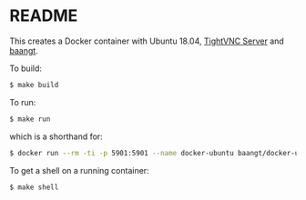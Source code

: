 README
======

This creates a Docker container with Ubuntu 18.04, [TightVNC Server](https://tightvnc.com) and [baangt](https://baangt.org).

To build:

```bash
$ make build
```

To run:

```bash
$ make run
```

which is a shorthand for:

```bash
$ docker run --rm -ti -p 5901:5901 --name docker-ubuntu baangt/docker-ubuntu-vnc:latest
```

To get a shell on a running container:

```bash
$ make shell
```
